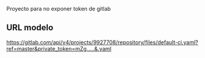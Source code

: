 Proyecto para no exponer token de gitlab

## URL  modelo

https://gitlab.com/api/v4/projects/9927708/repository/files/default-ci.yaml?ref=master&private_token=mZg.....&.yaml
